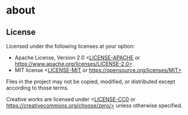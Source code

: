# about

## License

Licensed under the following licenses at your option:

-   Apache License, Version 2.0 <[LICENSE-APACHE](LICENSE-APACHE) or https://www.apache.org/licenses/LICENSE-2.0>
-   MIT license <[LICENSE-MIT](LICENSE-MIT) or https://opensource.org/licenses/MIT>

Files in the project may not be copied, modified, or distributed except according to those terms.

Creative works are licensed under <[LICENSE-CC0](LICENSE-CC0) or https://creativecommons.org/choose/zero/> unless otherwise specified.

